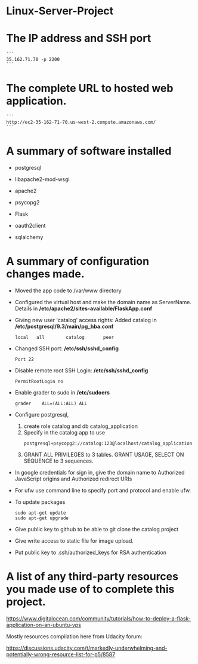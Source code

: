 # Linux-Server-Project


# The IP address and SSH port

    ```
    35.162.71.70 -p 2200
    ```

# The complete URL to hosted web application.
    ```
    http://ec2-35-162-71-70.us-west-2.compute.amazonaws.com/
    ```


# A summary of software installed

*  postgresql

*  libapache2-mod-wsgi

*  apache2

*  psycopg2

*  Flask

*  oauth2client

*  sqlalchemy


# A summary of configuration changes made.

- Moved the app code to /var/www directory

- Configured the virtual host and make the domain name as ServerName.
  Details in __/etc/apache2/sites-available/FlaskApp.conf__

- Giving new user 'catalog' access rights:
  Added catalog in __/etc/postgresql/9.3/main/pg_hba.conf__
    ```
    local   all        catalog       peer
    ```

- Changed SSH port:
__/etc/ssh/sshd_config__
    ```
    Port 22
    ```

-  Disable remote root SSH Login:
__/etc/ssh/sshd_config__  
    ```
    PermitRootLogin no
    ```

- Enable grader to sudo in
__/etc/sudoers__

    ```
    grader    ALL=(ALL:ALL) ALL
    ```

- Configure postgresql,
  1. create role catalog and db catalog_application
  2. Specify in the catalog app to use
      ```
      postgresql+psycopg2://catalog:123@localhost/catalog_application
      ```
  3. GRANT ALL PRIVILEGES to 3 tables.
     GRANT USAGE, SELECT ON SEQUENCE to 3 sequences.

- In google credentials for sign in, give the domain name
to Authorized JavaScript origins and Authorized redirect URIs

- For ufw use command line to specify port and protocol and enable ufw.

-  To update packages
    ```
    sudo apt-get update
    sudo apt-get upgrade
    ```
- Give public key to github to be able to git clone the catalog project

- Give write access to static file for image upload.

- Put public key to .ssh/authorized_keys for RSA authentication

# A list of any third-party resources you made use of to complete this project.

https://www.digitalocean.com/community/tutorials/how-to-deploy-a-flask-application-on-an-ubuntu-vps

Mostly resources compilation here from Udacity forum:

https://discussions.udacity.com/t/markedly-underwhelming-and-potentially-wrong-resource-list-for-p5/8587
